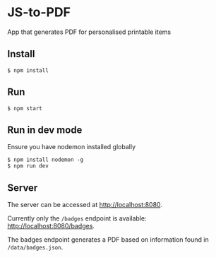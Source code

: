 # JS-to-PDF

App that generates PDF for personalised printable items

## Install

```
$ npm install
```

## Run

```
$ npm start
```

## Run in dev mode

Ensure you have nodemon installed globally

```
$ npm install nodemon -g
$ npm run dev
```

## Server

The server can be accessed at [http://localhost:8080](http://localhost:8080).

Currently only the `/badges` endpoint is available: [http://localhost:8080/badges](http://localhost:8080/badges).

The badges endpoint generates a PDF based on information found in `/data/badges.json`.
